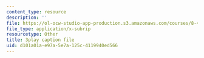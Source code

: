 ```yaml
---
content_type: resource
description: ''
file: https://ol-ocw-studio-app-production.s3.amazonaws.com/courses/8-422-atomic-and-optical-physics-ii-spring-2013/d101a01ae97a5e7a125c4119940ed566_RjcU0OydPcE.srt
file_type: application/x-subrip
resourcetype: Other
title: 3play caption file
uid: d101a01a-e97a-5e7a-125c-4119940ed566
---
```

